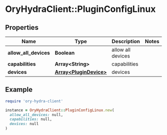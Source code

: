 # OryHydraClient::PluginConfigLinux

## Properties

| Name | Type | Description | Notes |
| ---- | ---- | ----------- | ----- |
| **allow_all_devices** | **Boolean** | allow all devices |  |
| **capabilities** | **Array&lt;String&gt;** | capabilities |  |
| **devices** | [**Array&lt;PluginDevice&gt;**](PluginDevice.md) | devices |  |

## Example

```ruby
require 'ory-hydra-client'

instance = OryHydraClient::PluginConfigLinux.new(
  allow_all_devices: null,
  capabilities: null,
  devices: null
)
```

